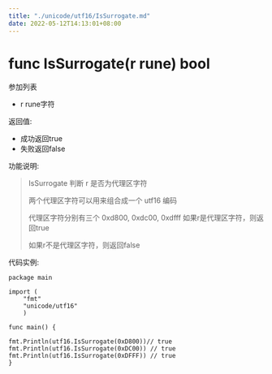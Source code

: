 ```yaml
---
title: "./unicode/utf16/IsSurrogate.md"
date: 2022-05-12T14:13:01+08:00
---
```

# func IsSurrogate(r rune) bool 

参加列表

- r rune字符

返回值:

- 成功返回true
- 失败返回false

功能说明:

>IsSurrogate 判断 r 是否为代理区字符
>
>两个代理区字符可以用来组合成一个 utf16 编码
>
>代理区字符分别有三个 0xd800, 0xdc00, 0xdfff 
> 如果r是代理区字符，则返回true
>
> 如果r不是代理区字符，则返回false


代码实例:

	package main
	
	import ( 
        "fmt"
        "unicode/utf16"
        )

	func main() {
        
	fmt.Println(utf16.IsSurrogate(0xD800))// true
	fmt.Println(utf16.IsSurrogate(0xDC00)) // true
	fmt.Println(utf16.IsSurrogate(0xDFFF)) // true
	}
       

